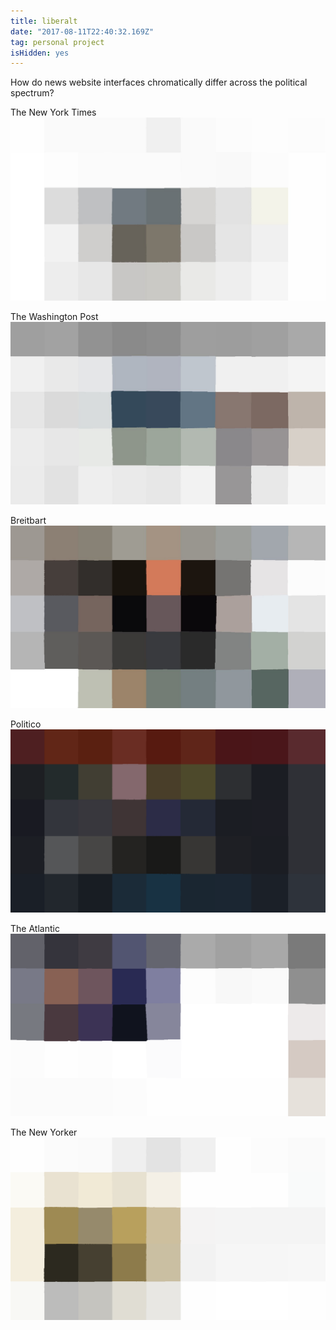 ```yaml
---
title: liberalt
date: "2017-08-11T22:40:32.169Z"
tag: personal project
isHidden: yes
---
```


How do news website interfaces chromatically differ across the political spectrum?


The New York Times
![altcaption](1.jpg)


The Washington Post
![altcaption](2.jpg)


Breitbart
![altcaption](3.jpg)


Politico
![altcaption](4.png)


The Atlantic
![altcaption](5.png)



The New Yorker
![altcaption](6.png)
